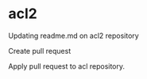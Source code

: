 # acl2

Updating readme.md on acl2 repository

Create pull request

Apply pull request to acl repository.
